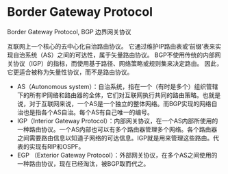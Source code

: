 

# Border Gateway Protocol

Border Gateway Protocol, BGP 边界网关协议

互联网上一个核心的去中心化自治路由协议。
它通过维护IP路由表或‘前缀’表来实现自治系统（AS）之间的可达性，属于矢量路由协议。
BGP不使用传统的内部网关协议（IGP）的指标，而使用基于路径、网络策略或规则集来决定路由。
因此，它更适合被称为矢量性协议，而不是路由协议。


- AS（Autonomous system）：自治系统，指在一个（有时是多个）组织管辖下的所有IP网络和路由器的全体，它们对互联网执行共同的路由策略。也就是说，对于互联网来说，一个AS是一个独立的整体网络。而BGP实现的网络自治也是指各个AS自治。每个AS有自己唯一的编号。
- IGP（Interior Gateway Protocol）：内部网关协议，在一个AS内部所使用的一种路由协议。一个AS内部也可以有多个路由器管理多个网络。各个路由器之间需要路由信息以知道子网络的可达信息。IGP就是用来管理这些路由。代表的实现有RIP和OSPF。
- EGP （Exterior Gateway Protocol）：外部网关协议，在多个AS之间使用的一种路由协议，现在已经淘汰，被BGP取而代之。


